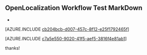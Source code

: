 ## OpenLocalization Workflow Test MarkDown
* 

[AZURE.INCLUDE [cb204bcb-d007-457c-8f12-e25f1792465f](calleeMd1.md)]



[AZURE.INCLUDE [c7a5e550-9020-41f5-aef5-3816f4e81ab1](calleeMd2.md)]

 
thanks!